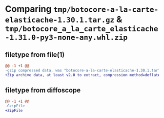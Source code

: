 # Comparing `tmp/botocore-a-la-carte-elasticache-1.30.1.tar.gz` & `tmp/botocore_a_la_carte_elasticache-1.31.0-py3-none-any.whl.zip`

## filetype from file(1)

```diff
@@ -1 +1 @@
-gzip compressed data, was "botocore-a-la-carte-elasticache-1.30.1.tar", last modified: Thu Jul  6 01:45:05 2023, max compression
+Zip archive data, at least v2.0 to extract, compression method=deflate
```

## filetype from diffoscope

```diff
@@ -1 +1 @@
-GzipFile
+ZipFile
```

